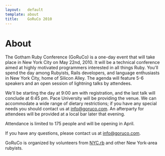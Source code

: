 ```yaml
---
layout:   default
template: about
title:    GoRuCo 2010
---
```


About
=====

The Gotham Ruby Conference (GoRuCo) is a one-day event that will take place in
New York City on May 22nd, 2010. It will be a technical conference aimed at
highly motivated programmers interested in all things Ruby. You'll spend the
day among Rubyists, Rails developers, and language enthusiasts in New York City,
home of Silicon Alley. The agenda will feature 5-6 speakers and an open session of
lightning talks by attendees.

We'll be starting the day at 9:00 am with registration, and the last talk will
conclude at 6:45 pm. Pace University will be providing the venue. We can accommodate a
wide range of dietary restrictions; if you have any special needs you should contact
us at [info@goruco.com][info]. An afterparty for
attendees will be provided at a local bar later that evening.

Attendance is limited to 175 people and will be opening in April.

If you have any questions, please contact us at [info@goruco.com][info].

GoRuCo is organized by volunteers from [NYC.rb][nyc.rb] and other New York-area rubyists.

[info]:   mailto:info@goruco.com
[nyc.rb]: http://nycruby.org/